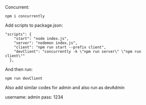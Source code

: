 
Concurrent:
```
npm i concurrently
```
Add scripts to package.json:
```
"scripts": {
    "start": "node index.js",
    "server": "nodemon index.js",
    "client": "npm run start --prefix client",
    "devClient": "concurrently -k \"npm run server\" \"npm run client\""
  },
```
And then run:
```
npm run devClient
```

Also add similar codes for admin and also run as devAdmin

username: admin
pass: 1234
